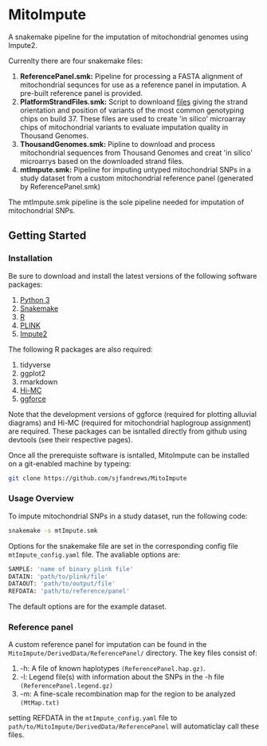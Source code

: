 # MitoImpute
A snakemake pipeline for the imputation of mitochondrial genomes using Impute2.

Currenlty there are four snakemake files:

1.  **ReferencePanel.smk:** Pipeline for processing a FASTA alignment of mitochondrial sequnces for use as a reference panel in imputation. A pre-built reference panel is provided.
2.  **PlatformStrandFiles.smk:** Script to downloand [files](http://www.well.ox.ac.uk/~wrayner/strand/) giving the strand orientation and position of variants of the most common genotyping chips on build 37. These files are used to create 'in silico' microarray chips of mitochondrial variants to evaluate imputation quality in Thousand Genomes.
3.  **ThousandGenomes.smk:** Pipline to download and process mitochondrial sequences from Thousand Genomes and creat 'in silico' microarrys based on the downloaded strand files.
4.  **mtImpute.smk:** Pipeline for imputing untyped mitochondrial SNPs in a study dataset from a custom mitochondrial reference panel (generated by ReferencePanel.smk)

The mtImpute.smk pipeline is the sole pipeline needed for imputation of mitochondrial SNPs.

## Getting Started
### Installation
Be sure to download and install the latest versions of the following software packages:
1. [Python 3](https://www.python.org/downloads/)
2. [Snakemake](https://snakemake.readthedocs.io/en/stable/getting_started/installation.html)
3. [R](https://cran.r-project.org/)
4. [PLINK](https://www.cog-genomics.org/plink2)
5. [Impute2](https://mathgen.stats.ox.ac.uk/impute/impute_v2.html#download)

The following R packages are also required:
1. tidyverse
2. ggplot2
3. rmarkdown
4. [Hi-MC](https://github.com/vserch/himc)
5. [ggforce](https://github.com/thomasp85/ggforce)

Note that the development versions of ggforce (required for plotting alluvial diagrams) and Hi-MC (required for mitochondrial haplogroup assignment) are required. These packages can be isntalled directly from github using devtools (see their respective pages).

Once all the prerequiste software is isntalled, MitoImpute can be installed on a git-enabled machine by typeing:

```bash
git clone https://github.com/sjfandrews/MitoImpute
```

### Usage Overview
To impute mitochondrial SNPs in a study dataset, run the following code:

```bash
snakemake -s mtImpute.smk
```

Options for the snakemake file are set in the corresponding config file ```mtImpute_config.yaml``` file. The avaliable options are:

```bash
SAMPLE: 'name of binary plink file'
DATAIN: 'path/to/plink/file'
DATAOUT: 'path/to/output/file'
REFDATA: 'path/to/reference/panel'
```

The default options are for the example dataset.

### Reference panel
A custom reference panel for imputation can be found in the ```MitoImpute/DerivedData/ReferencePanel/``` directory. The key files consist of:
1. -h: A file of known haplotypes ```(ReferencePanel.hap.gz)```.
2. -l: Legend file(s) with information about the SNPs in the -h file ```(ReferencePanel.legend.gz)```
3. -m: A fine-scale recombination map for the region to be analyzed ```(MtMap.txt)```

setting REFDATA in the ```mtImpute_config.yaml``` file to ```path/to/MitoImpute/DerivedData/ReferencePanel``` will automaticlay call these files.

